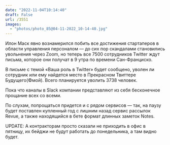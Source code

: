 ```yaml
---
date: "2022-11-04T10:14:40"
draft: False
url: /3551
images:
  - "photos/photo_85@04-11-2022_10-14-40.jpg"
---
```


Илон Маск явно вознамерился побить все достижения стартаперов в области управления персоналом — до сих пор скандалами становились увольнения через Zoom, но теперь все 7500 сотрудников Twitter ждут письма, которое они получат в 9 утра по времени Сан-Франциско.

В письме с темой «Ваша роль в Twitter» будет сообщено, уволен ли сотрудник или ему найдется место в Прекрасном Твиттере Будущего(©мой). Всего планируется уволить 3738 человек. 

Пока что каналы в Slack компании представляют из себя бесконечное прощание всех со всеми. 

По слухам, попрощаться придется и с рядом сервисов — так, на паузу будет поставлен купленный год с лишним назад сервис рассылок Revue, а также находящийся в бете формат длинных заметок Notes. 

UPDATE: А контракторам просто сказали не приходить в офис в пятницу, их бейджи не будут работать до понедельника, а там видно будет.
